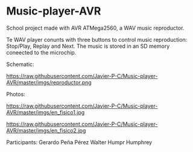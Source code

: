 # Music-player-AVR
School project made with AVR ATMega2560, a WAV music reproductor.

Te WAV player conunts with three buttons to control music reproduction: Stop/Play, Replay and Next. The music is stored in an SD memory coneected to the microchip.

Schematic:

https://raw.githubusercontent.com/Javier-P-C/Music-player-AVR/master/imgs/reproductor.png

Photos:

https://raw.githubusercontent.com/Javier-P-C/Music-player-AVR/master/imgs/en_fisico1.jpg

https://raw.githubusercontent.com/Javier-P-C/Music-player-AVR/master/imgs/en_fisico2.jpg

Participants:
Gerardo Peña Pérez
Walter Humpr Humphrey 
